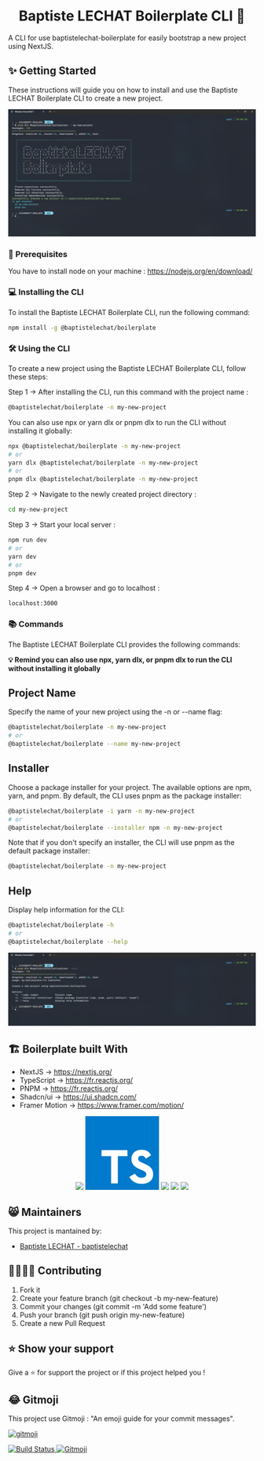 <h1 align="center">Baptiste LECHAT Boilerplate CLI 🚀</h1>

A CLI for use baptistelechat-boilerplate for easily bootstrap a new project using NextJS.

## ✨ Getting Started

These instructions will guide you on how to install and use the Baptiste LECHAT Boilerplate CLI to create a new project.

![create-new-project](./screenshot/create-new-project.png)


### 🚩 Prerequisites

You have to install node on your machine : https://nodejs.org/en/download/

### 💻 Installing the CLI

To install the Baptiste LECHAT Boilerplate CLI, run the following command:

```bash
npm install -g @baptistelechat/boilerplate
```

### 🛠️ Using the CLI

To create a new project using the Baptiste LECHAT Boilerplate CLI, follow these steps:

Step 1 → After installing the CLI, run this command with the project name :

```bash
@baptistelechat/boilerplate -n my-new-project
```

You can also use npx or yarn dlx or pnpm dlx to run the CLI without installing it globally:
```bash
npx @baptistelechat/boilerplate -n my-new-project
# or
yarn dlx @baptistelechat/boilerplate -n my-new-project
# or
pnpm dlx @baptistelechat/boilerplate -n my-new-project
```

Step 2 → Navigate to the newly created project directory :

```bash
cd my-new-project
```

Step 3 → Start your local server :

```bash
npm run dev
# or
yarn dev
# or
pnpm dev
```

Step 4 → Open a browser and go to localhost :

```bash
localhost:3000
```

### 📚 Commands
The Baptiste LECHAT Boilerplate CLI provides the following commands:

**💡 Remind you can also use npx, yarn dlx, or pnpm dlx to run the CLI without installing it globally**

## Project Name
Specify the name of your new project using the -n or --name flag:

```bash
@baptistelechat/boilerplate -n my-new-project
# or
@baptistelechat/boilerplate --name my-new-project
```

## Installer
Choose a package installer for your project. The available options are npm, yarn, and pnpm. By default, the CLI uses pnpm as the package installer:

```bash
@baptistelechat/boilerplate -i yarn -n my-new-project
# or
@baptistelechat/boilerplate --installer npm -n my-new-project
```
Note that if you don't specify an installer, the CLI will use pnpm as the default package installer:

```bash
@baptistelechat/boilerplate -n my-new-project
```

## Help
Display help information for the CLI:

```bash
@baptistelechat/boilerplate -h
# or
@baptistelechat/boilerplate --help
```
![help](./screenshot/help.png)

## 🏗 Boilerplate built With

- NextJS → https://nextjs.org/
- TypeScript → https://fr.reactjs.org/
- PNPM → https://fr.reactjs.org/
- Shadcn/ui → https://ui.shadcn.com/
- Framer Motion → https://www.framer.com/motion/

<p align="center">
<img src="https://cdn.worldvectorlogo.com/logos/next-js.svg" width="150">
<img src="https://raw.githubusercontent.com/github/explore/80688e429a7d4ef2fca1e82350fe8e3517d3494d/topics/typescript/typescript.png" width="150">
<img src="https://avatars.githubusercontent.com/u/21320719?s=200&v=4" width="150">
<img src="https://avatars.githubusercontent.com/u/139895814?s=200&v=4" width="150">
<img src="https://seeklogo.com/images/F/framer-motion-logo-DA1E33CAA1-seeklogo.com.png" width="150">
</p>

## 😸 Maintainers

This project is mantained by:

- [Baptiste LECHAT - baptistelechat](https://github.com/baptistelechat)

## 👨‍💻👩‍💻 Contributing

1. Fork it
2. Create your feature branch (git checkout -b my-new-feature)
3. Commit your changes (git commit -m 'Add some feature')
4. Push your branch (git push origin my-new-feature)
5. Create a new Pull Request

## ⭐ Show your support

Give a ⭐️ for support the project or if this project helped you !

## 😂 Gitmoji

This project use Gitmoji : "An emoji guide for your commit messages".

<p align="left">
	<a href="https://gitmoji.carloscuesta.me">
		<img src="https://cloud.githubusercontent.com/assets/7629661/20073135/4e3db2c2-a52b-11e6-85e1-661a8212045a.gif" width="250" alt="gitmoji">
	</a>
</p>
<p align="left">
	<a href="https://travis-ci.org/carloscuesta/gitmoji">
		<img src="https://img.shields.io/travis/carloscuesta/gitmoji/master?style=flat-square"
			 alt="Build Status">
	</a>
	<a href="https://gitmoji.carloscuesta.me">
		<img src="https://img.shields.io/badge/gitmoji-%20😜%20😍-FFDD67.svg?style=flat-square"
			 alt="Gitmoji">
	</a>
</p>
